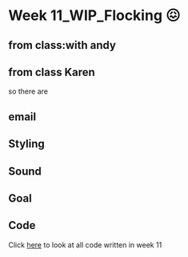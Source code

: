 # Week 11_WIP_Flocking :confounded:

## from class:with andy 

## from class Karen
so there are 

## email

## Styling

## Sound

## Goal


## Code
Click [here]() to look at all code written in week 11 
